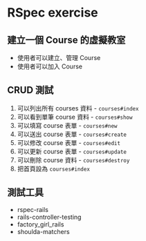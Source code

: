 # RSpec exercise

## 建立一個 Course 的虛擬教室

* 使用者可以建立、管理 Course
* 使用者可以加入 Course

## CRUD 測試

1. 可以列出所有 courses 資料 - `courses#index`
2. 可以看到單筆 course 資料 - `courses#show`
3. 可以填寫 course 表單 - `courses#new`
4. 可以送出 course 表單 - `courses#create`
5. 可以修改 course 表單 - `courses#edit`
6. 可以更新 course 表單 - `courses#update`
7. 可以刪除 course 資料 - `courses#destroy`
8. 把首頁設為 `courses#index`

## 測試工具

* rspec-rails
* rails-controller-testing
* factory_girl_rails
* shoulda-matchers
